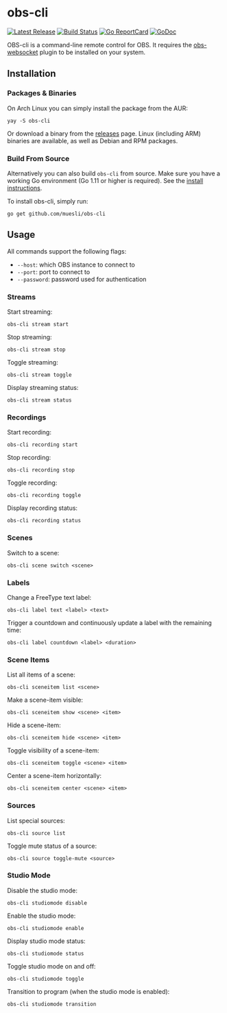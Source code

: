 # obs-cli

[![Latest Release](https://img.shields.io/github/release/muesli/obs-cli.svg)](https://github.com/muesli/obs-cli/releases)
[![Build Status](https://github.com/muesli/obs-cli/workflows/build/badge.svg)](https://github.com/muesli/obs-cli/actions)
[![Go ReportCard](https://goreportcard.com/badge/muesli/obs-cli)](https://goreportcard.com/report/muesli/obs-cli)
[![GoDoc](https://godoc.org/github.com/golang/gddo?status.svg)](https://pkg.go.dev/github.com/muesli/obs-cli)

OBS-cli is a command-line remote control for OBS. It requires the
[obs-websocket](https://github.com/Palakis/obs-websocket) plugin to be installed on your system.

## Installation

### Packages & Binaries

On Arch Linux you can simply install the package from the AUR:

    yay -S obs-cli

Or download a binary from the [releases](https://github.com/muesli/obs-cli/releases)
page. Linux (including ARM) binaries are available, as well as Debian and RPM
packages.

### Build From Source

Alternatively you can also build `obs-cli` from source. Make sure you have a
working Go environment (Go 1.11 or higher is required). See the
[install instructions](https://golang.org/doc/install.html).

To install obs-cli, simply run:

    go get github.com/muesli/obs-cli

## Usage

All commands support the following flags:

- `--host`: which OBS instance to connect to
- `--port`: port to connect to
- `--password`: password used for authentication

### Streams

Start streaming:

```
obs-cli stream start
```

Stop streaming:

```
obs-cli stream stop
```

Toggle streaming:

```
obs-cli stream toggle
```

Display streaming status:

```
obs-cli stream status
```

### Recordings

Start recording:

```
obs-cli recording start
```

Stop recording:

```
obs-cli recording stop
```

Toggle recording:

```
obs-cli recording toggle
```

Display recording status:

```
obs-cli recording status
```

### Scenes

Switch to a scene:

```
obs-cli scene switch <scene>
```

### Labels

Change a FreeType text label:

```
obs-cli label text <label> <text>
```

Trigger a countdown and continuously update a label with the remaining time:

```
obs-cli label countdown <label> <duration>
```

### Scene Items

List all items of a scene:

```
obs-cli sceneitem list <scene>
```

Make a scene-item visible:

```
obs-cli sceneitem show <scene> <item>
```

Hide a scene-item:

```
obs-cli sceneitem hide <scene> <item>
```

Toggle visibility of a scene-item:

```
obs-cli sceneitem toggle <scene> <item>
```

Center a scene-item horizontally:

```
obs-cli sceneitem center <scene> <item>
```

### Sources

List special sources:

```
obs-cli source list
```

Toggle mute status of a source:

```
obs-cli source toggle-mute <source>
```

### Studio Mode

Disable the studio mode:

```
obs-cli studiomode disable
```

Enable the studio mode:

```
obs-cli studiomode enable
```

Display studio mode status:

```
obs-cli studiomode status
```

Toggle studio mode on and off:

```
obs-cli studiomode toggle
```

Transition to program (when the studio mode is enabled):

```
obs-cli studiomode transition
```
